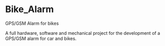 # Bike_Alarm
GPS/GSM Alarm for bikes

A full hardware, software and mechanical project for the development of a GPS/GSM alarm for car and bikes.
